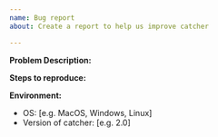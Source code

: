 ```yaml
---
name: Bug report
about: Create a report to help us improve catcher

---
```


**Problem Description:**

**Steps to reproduce:**

**Environment:**
 - OS: [e.g. MacOS, Windows, Linux]
 - Version of catcher: [e.g. 2.0]